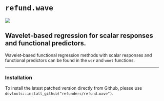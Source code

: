# `refund.wave`
![](https://travis-ci.org/refunders/refund.wave.svg?branch=master)

## Wavelet-based regression for scalar responses and functional predictors.

Wavelet-based functional regression methods with scalar responses and functional predictors can be found in the `wcr` and `wnet` functions.

---------------

### Installation

To install the latest patched version directly from Github, please use `devtools::install_github("refunders/refund.wave")`.

